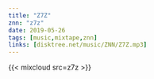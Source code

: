 ```yaml
---
title: "Z7Z"
znn: "z7z"
date: 2019-05-26
tags: [music,mixtape,znn]
links: [disktree.net/music/ZNN/Z7Z.mp3]
---
```

{{< mixcloud src=z7z >}}
